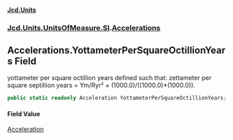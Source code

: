 #### [Jcd.Units](index.md 'index')
### [Jcd.Units.UnitsOfMeasure.SI](Jcd.Units.UnitsOfMeasure.SI.md 'Jcd.Units.UnitsOfMeasure.SI').[Accelerations](Accelerations.md 'Jcd.Units.UnitsOfMeasure.SI.Accelerations')

## Accelerations.YottameterPerSquareOctillionYears Field

yottameter per square octillion years defined such that: zettameter per square septillion years = Ym/Ryr² × (1000.0)/((1000.0)*(1000.0)).

```csharp
public static readonly Acceleration YottameterPerSquareOctillionYears;
```

#### Field Value
[Acceleration](Acceleration.md 'Jcd.Units.UnitTypes.Acceleration')